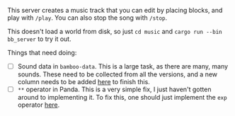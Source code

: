 This server creates a music track that you can edit by placing blocks,
and play with `/play`. You can also stop the song with `/stop`.

This doesn't load a world from disk, so just `cd music` and `cargo run --bin bb_server`
to try it out.

Things that need doing:
- [ ] Sound data in `bamboo-data`. This is a large task, as there are
  many, many sounds. These need to be collected from all the versions,
  and a new column needs to be added [here](https://macmv.gitlab.io/sugarcane-data/)
  to finish this.
- [ ] `**` operator in Panda. This is a very simple fix, I just haven't
  gotten around to implementing it. To fix this, one should just implement
  the `exp` operator [here](https://gitlab.com/macmv/panda/-/blob/main/panda/src/runtime/tree/expr.rs#L409).
